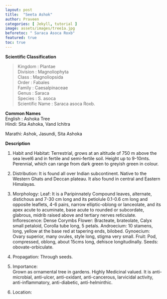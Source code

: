 ```yaml
---
layout: post
title:  "Seeta Ashok"
author: Praveen
categories: [ Jekyll, tutorial ]
image: assets/images/tree1a.jpg
beforetoc: " Saraca Asoca Roxb"
featured: true
toc: true
---
```


**Scientific Classification**  
>Kingdom : 		Plantae   
>Division :		Magnoliophyta   
>Class : 			Magnoliopsida   
>Order :			Fabales   
>Family : 		Caesalpinaceae   
>Genus : 		Saraca   
>Species : 		S. asoca   
>Scientific Name : 	Saraca asoca Roxb.  

**Common Names**  
English : 	Ashoka Tree  
Hindi: 		Sita Ashoka, Vand Ichitra  

Marathi:	Ashok, Jasundi, Sita Ashoka  

**Description** 
1. Habit and Habitat: Terrestrial, grows at an altitude of 750 m above the sea level6 and in fertile and semi-fertile soil. Height up to 9-10mts. Perennial, which can range from dark green to greyish green in colour. 
2. Distribution: It is found all over Indian subcontinent. Native to the Western Ghats and Deccan plateau. It also found in central and Eastern Himalayas.
3. Morphology:
Leaf: It is a Paripinnately Compound leaves, alternate, distichous and 7-30 cm long and its petiolule 0.1-0.6 cm long and opposite leaflets, 4-6 pairs, narrow elliptic-oblong or lanceolate, and its apex acute to acuminate, base acute to rounded or subcordate, glabrous, midrib raised above and tertiary nerves reticulate.
Inflorescence: Dense Corymbs
Flower: Bracteate, brateolate, Calyx small petaloid, Corolla tube long, 5 petals.
Androecium: 10 stamens, long, yellow at the base red at tapering ends, bilobed.
Gynoecium: Ovary superior, many ovules, style long, stigma very small.
Fruit: Pod, compressed, oblong, about 15cms long, dehisce longitudinally.
Seeds: obovate-orbiculate.
4. Propagation: Through seeds.
5. Importance:   
Grown as ornamental tree in gardens.
Highly Medicinal valued. It is anti-microbial, anti-ulcer, anti-oxidant, anti-cancerous, larvicidal activity, anti-inflammatory, anti-diabetic, anti-helminthic.

6. Location: 
